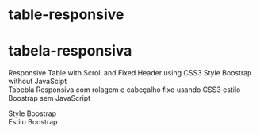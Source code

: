 # table-responsive
# tabela-responsiva

Responsive Table with Scroll and Fixed Header using CSS3 Style Boostrap without JavaScipt<br/>
Tabebla Responsiva com rolagem e cabeçalho fixo usando CSS3 estilo Boostrap sem JavaScript <br/>

Style Boostrap <br/>
Estilo Boostrap
